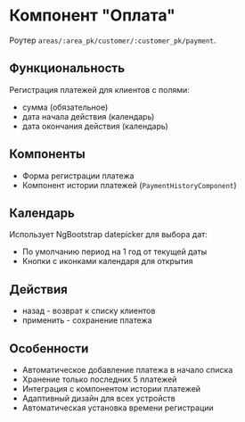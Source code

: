 # Компонент "Оплата"

Роутер `areas/:area_pk/customer/:customer_pk/payment`.

## Функциональность

Регистрация платежей для клиентов с полями:
* сумма (обязательное)
* дата начала действия (календарь)
* дата окончания действия (календарь)

## Компоненты

- Форма регистрации платежа
- Компонент истории платежей (`PaymentHistoryComponent`)

## Календарь

Использует NgBootstrap datepicker для выбора дат:
* По умолчанию период на 1 год от текущей даты
* Кнопки с иконками календаря для открытия

## Действия

* назад - возврат к списку клиентов
* применить - сохранение платежа

## Особенности

- Автоматическое добавление платежа в начало списка
- Хранение только последних 5 платежей
- Интеграция с компонентом истории платежей
- Адаптивный дизайн для всех устройств
- Автоматическая установка времени регистрации